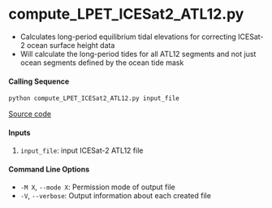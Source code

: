 compute_LPET_ICESat2_ATL12.py
=============================

- Calculates long-period equilibrium tidal elevations for correcting ICESat-2 ocean surface height data
- Will calculate the long-period tides for all ATL12 segments and not just ocean segments defined by the ocean tide mask

#### Calling Sequence
```bash
python compute_LPET_ICESat2_ATL12.py input_file
```
[Source code](https://github.com/tsutterley/pyTMD/blob/main/scripts/compute_LPET_ICESat2_ATL12.py)

#### Inputs
1. `input_file`: input ICESat-2 ATL12 file

#### Command Line Options
- `-M X`, `--mode X`: Permission mode of output file
- `-V`, `--verbose`: Output information about each created file
